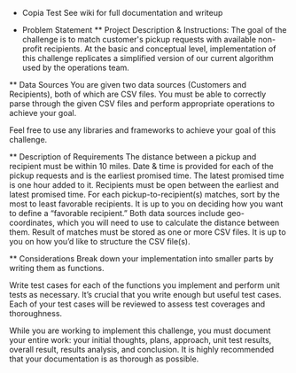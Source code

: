 * Copia Test
See wiki for full documentation and writeup

* Problem Statement
** Project Description & Instructions:
The goal of the challenge is to match customer's pickup requests with available non-profit recipients.
At the basic and conceptual level, implementation of this challenge replicates a simplified version of our current algorithm used by the operations team.

** Data Sources
You are given two data sources (Customers and Recipients), both of which are CSV files.
You must be able to correctly parse through the given CSV files and perform appropriate operations to achieve your goal.

Feel free to use any libraries and frameworks to achieve your goal of this challenge.

** Description of Requirements
The distance between a pickup and recipient must be within 10 miles. Date & time is provided for each of the pickup requests and is the earliest promised time. The latest promised time is one hour added to it. Recipients must be open between the earliest and latest promised time. For each pickup-to-recipient(s) matches, sort by the most to least favorable recipients. It is up to you on deciding how you want to define a “favorable recipient.” Both data sources include geo-coordinates, which you will need to use to calculate the distance between them.
Result of matches must be stored as one or more CSV files. It is up to you on how you’d like to structure the CSV file(s).

** Considerations
Break down your implementation into smaller parts by writing them as functions.

Write test cases for each of the functions you implement and perform unit tests as necessary.
It’s crucial that you write enough but useful test cases. Each of your test cases will be reviewed to assess test coverages and thoroughness.

While you are working to implement this challenge, you must document your entire work: your initial thoughts, plans, approach, unit test results, overall result, results analysis, and conclusion. It is highly recommended that your documentation is as thorough as possible.
